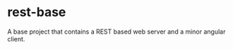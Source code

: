 rest-base
=========

A base project that contains a REST based web server and a minor angular client.
